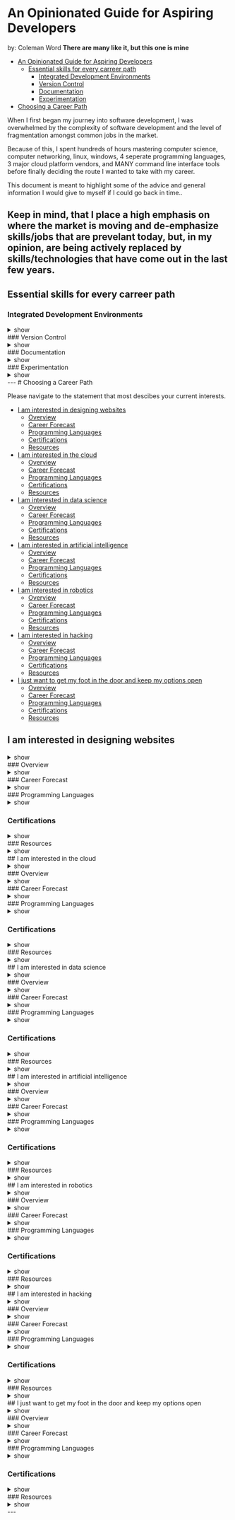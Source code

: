 # An Opinionated Guide for Aspiring Developers
by: Coleman Word
**There are many like it, but this one is mine**

- [An Opinionated Guide for Aspiring Developers](#an-opinionated-guide-for-aspiring-developers)
  * [Essential skills for every carreer path](#essential-skills-for-every-carreer-path)
    + [Integrated Development Environments](#integrated-development-environments)
    + [Version Control](#version-control)
    + [Documentation](#documentation)
    + [Experimentation](#experimentation)
- [Choosing a Career Path](#choosing-a-career-path)

When I first began my journey into software development, I was overwhelmed
by the complexity of software development and the level of fragmentation 
amongst common jobs in the market. 

Because of this, I spent hundreds of hours mastering computer science, computer
networking, linux, windows, 4 seperate programming languages, 3 major cloud 
platform vendors, and MANY command line interface tools before finally deciding
the route I wanted to take with my career. 

This document is meant to highlight some of the advice and general information
 I would give to myself if I could go back in time..

 Keep in mind, that I place a high emphasis on where the market is moving and de-emphasize
 skills/jobs that are prevelant today, but, in my opinion, are being actively 
 replaced by skills/technologies that have come out in the last few years.
---
## Essential skills for every carreer path
### Integrated Development Environments
<details><summary>show</summary>
<p>


</p>
</details>
### Version Control
<details><summary>show</summary>
<p>


</p>
</details>
### Documentation
<details><summary>show</summary>
<p>


</p>
</details>
### Experimentation
<details><summary>show</summary>
<p>


</p>
</details>
---
# Choosing a Career Path

Please navigate to the statement that most descibes your current interests.


  * [I am interested in designing websites](#i-am-interested-in-designing-websites)
    + [Overview](#overview)
    + [Career Forecast](#career-forecast)
    + [Programming Languages](#programming-languages)
    + [Certifications](#certifications)
    + [Resources](#resources)
  * [I am interested in the cloud](#i-am-interested-in-the-cloud)
    + [Overview](#overview-1)
    + [Career Forecast](#career-forecast-1)
    + [Programming Languages](#programming-languages-1)
    + [Certifications](#certifications-1)
    + [Resources](#resources-1)
  * [I am interested in data science](#i-am-interested-in-data-science)
    + [Overview](#overview-2)
    + [Career Forecast](#career-forecast-2)
    + [Programming Languages](#programming-languages-2)
    + [Certifications](#certifications-2)
    + [Resources](#resources-2)
  * [I am interested in artificial intelligence](#i-am-interested-in-artificial-intelligence)
    + [Overview](#overview-3)
    + [Career Forecast](#career-forecast-3)
    + [Programming Languages](#programming-languages-3)
    + [Certifications](#certifications-3)
    + [Resources](#resources-3)
  * [I am interested in robotics](#i-am-interested-in-robotics)
    + [Overview](#overview-4)
    + [Career Forecast](#career-forecast-4)
    + [Programming Languages](#programming-languages-4)
    + [Certifications](#certifications-4)
    + [Resources](#resources-4)
  * [I am interested in hacking](#i-am-interested-in-hacking)
    + [Overview](#overview-5)
    + [Career Forecast](#career-forecast-5)
    + [Programming Languages](#programming-languages-5)
    + [Certifications](#certifications-5)
    + [Resources](#resources-5)
  * [I just want to get my foot in the door and keep my options open](#i-just-want-to-get-my-foot-in-the-door-and-keep-my-options-open)
    + [Overview](#overview-6)
    + [Career Forecast](#career-forecast-6)
    + [Programming Languages](#programming-languages-6)
    + [Certifications](#certifications-6)
    + [Resources](#resources-6)


## I am interested in designing websites
<details><summary>show</summary>
<p>


</p>
</details>
### Overview
<details><summary>show</summary>
<p>


</p>
</details>
### Career Forecast
<details><summary>show</summary>
<p>


</p>
</details>
### Programming Languages
<details><summary>show</summary>
<p>


</p>
</details>

### Certifications
<details><summary>show</summary>
<p>


</p>
</details>
### Resources
<details><summary>show</summary>
<p>


</p>
</details>
## I am interested in the cloud
<details><summary>show</summary>
<p>


</p>
</details>
### Overview
<details><summary>show</summary>
<p>


</p>
</details>
### Career Forecast
<details><summary>show</summary>
<p>


</p>
</details>
### Programming Languages
<details><summary>show</summary>
<p>


</p>
</details>

### Certifications
<details><summary>show</summary>
<p>


</p>
</details>
### Resources
<details><summary>show</summary>
<p>


</p>
</details>
## I am interested in data science
<details><summary>show</summary>
<p>


</p>
</details>
### Overview
<details><summary>show</summary>
<p>


</p>
</details>
### Career Forecast
<details><summary>show</summary>
<p>


</p>
</details>
### Programming Languages
<details><summary>show</summary>
<p>


</p>
</details>

### Certifications
<details><summary>show</summary>
<p>


</p>
</details>
### Resources
<details><summary>show</summary>
<p>


</p>
</details>
## I am interested in artificial intelligence
<details><summary>show</summary>
<p>


</p>
</details>
### Overview
<details><summary>show</summary>
<p>


</p>
</details>
### Career Forecast
<details><summary>show</summary>
<p>


</p>
</details>
### Programming Languages
<details><summary>show</summary>
<p>


</p>
</details>

### Certifications
<details><summary>show</summary>
<p>


</p>
</details>
### Resources
<details><summary>show</summary>
<p>


</p>
</details>
## I am interested in robotics
<details><summary>show</summary>
<p>


</p>
</details>
### Overview
<details><summary>show</summary>
<p>


</p>
</details>
### Career Forecast
<details><summary>show</summary>
<p>


</p>
</details>
### Programming Languages
<details><summary>show</summary>
<p>


</p>
</details>

### Certifications
<details><summary>show</summary>
<p>


</p>
</details>
### Resources
<details><summary>show</summary>
<p>


</p>
</details>
## I am interested in hacking
<details><summary>show</summary>
<p>


</p>
</details>
### Overview
<details><summary>show</summary>
<p>


</p>
</details>
### Career Forecast
<details><summary>show</summary>
<p>


</p>
</details>
### Programming Languages
<details><summary>show</summary>
<p>


</p>
</details>

### Certifications
<details><summary>show</summary>
<p>


</p>
</details>
### Resources
<details><summary>show</summary>
<p>


</p>
</details>
## I just want to get my foot in the door and keep my options open
<details><summary>show</summary>
<p>


</p>
</details>
### Overview
<details><summary>show</summary>
<p>


</p>
</details>
### Career Forecast
<details><summary>show</summary>
<p>


</p>
</details>
### Programming Languages
<details><summary>show</summary>
<p>


</p>
</details>

### Certifications
<details><summary>show</summary>
<p>


</p>
</details>
### Resources
<details><summary>show</summary>
<p>


</p>
</details>
---